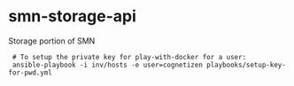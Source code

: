 # smn-storage-api
Storage portion of SMN

     # To setup the private key for play-with-docker for a user:
     ansible-playbook -i inv/hosts -e user=cognetizen playbooks/setup-key-for-pwd.yml
